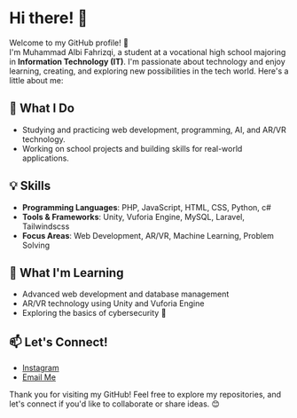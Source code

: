 # Hi there! 👋

Welcome to my GitHub profile! 🚀  
I'm Muhammad Albi Fahrizqi, a student at a vocational high school majoring in **Information Technology (IT)**. I'm passionate about technology and enjoy learning, creating, and exploring new possibilities in the tech world. Here's a little about me:

## 🔭 What I Do
- Studying and practicing web development, programming, AI, and AR/VR technology.  
- Working on school projects and building skills for real-world applications.  

## 💡 Skills
- **Programming Languages**: PHP, JavaScript, HTML, CSS, Python, c#
- **Tools & Frameworks**: Unity, Vuforia Engine, MySQL, Laravel, Tailwindscss
- **Focus Areas**: Web Development, AR/VR, Machine Learning, Problem Solving  

## 🌱 What I'm Learning
- Advanced web development and database management  
- AR/VR technology using Unity and Vuforia Engine  
- Exploring the basics of cybersecurity 🔐  

## 📫 Let's Connect!
- [Instagram](https://www.instagram.com/albifhrzq/)  
- [Email Me](mailto:albifahrizqi0@gmail.com)  

Thank you for visiting my GitHub! Feel free to explore my repositories, and let's connect if you'd like to collaborate or share ideas. 😊  
